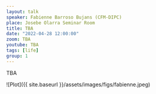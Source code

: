 ```yaml
---
layout: talk
speaker: Fabienne Barroso Bujans (CFM-DIPC)
place: Josebe Olarra Seminar Room
title: TBA
date: "2022-04-28 12:00:00"
zoom: TBA
youtube: TBA
tags: [life]
group: 1  
---
```

TBA

![Plot]({{ site.baseurl }}/assets/images/figs/fabienne.jpeg)
